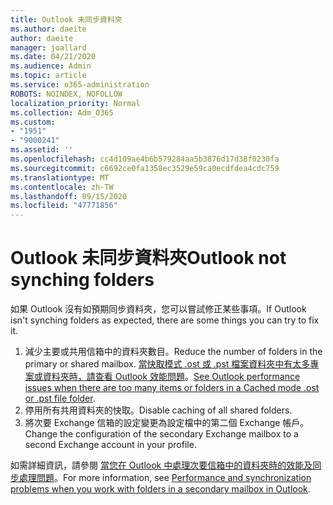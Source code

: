 ```yaml
---
title: Outlook 未同步資料夾
ms.author: daeite
author: daeite
manager: joallard
ms.date: 04/21/2020
ms.audience: Admin
ms.topic: article
ms.service: o365-administration
ROBOTS: NOINDEX, NOFOLLOW
localization_priority: Normal
ms.collection: Adm_O365
ms.custom:
- "1951"
- "9000241"
ms.assetid: ''
ms.openlocfilehash: cc4d109ae4b6b579284aa5b3876d17d38f0230fa
ms.sourcegitcommit: c6692ce0fa1358ec3529e59ca0ecdfdea4cdc759
ms.translationtype: MT
ms.contentlocale: zh-TW
ms.lasthandoff: 09/15/2020
ms.locfileid: "47771856"
---
```

# <a name="outlook-not-synching-folders"></a><span data-ttu-id="2f8fc-102">Outlook 未同步資料夾</span><span class="sxs-lookup"><span data-stu-id="2f8fc-102">Outlook not synching folders</span></span>

<span data-ttu-id="2f8fc-103">如果 Outlook 沒有如預期同步資料夾，您可以嘗試修正某些事項。</span><span class="sxs-lookup"><span data-stu-id="2f8fc-103">If Outlook isn't synching folders as expected, there are some things you can try to fix it.</span></span>

1. <span data-ttu-id="2f8fc-104">減少主要或共用信箱中的資料夾數目。</span><span class="sxs-lookup"><span data-stu-id="2f8fc-104">Reduce the number of folders in the primary or shared mailbox.</span></span> <span data-ttu-id="2f8fc-105">[當快取模式 .ost 或 .pst 檔案資料夾中有太多專案或資料夾時，請查看 Outlook 效能問題](https://support.microsoft.com/help/2768656)。</span><span class="sxs-lookup"><span data-stu-id="2f8fc-105">[See Outlook performance issues when there are too many items or folders in a Cached mode .ost or .pst file folder](https://support.microsoft.com/help/2768656).</span></span>
2. <span data-ttu-id="2f8fc-106">停用所有共用資料夾的快取。</span><span class="sxs-lookup"><span data-stu-id="2f8fc-106">Disable caching of all shared folders.</span></span>
3. <span data-ttu-id="2f8fc-107">將次要 Exchange 信箱的設定變更為設定檔中的第二個 Exchange 帳戶。</span><span class="sxs-lookup"><span data-stu-id="2f8fc-107">Change the configuration of the secondary Exchange mailbox to a second Exchange account in your profile.</span></span>

<span data-ttu-id="2f8fc-108">如需詳細資訊，請參閱 [當您在 Outlook 中處理次要信箱中的資料夾時的效能及同步處理問題](https://support.microsoft.com/help/3115602)。</span><span class="sxs-lookup"><span data-stu-id="2f8fc-108">For more information, see [Performance and synchronization problems when you work with folders in a secondary mailbox in Outlook](https://support.microsoft.com/help/3115602).</span></span>
